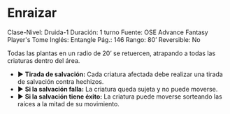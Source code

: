 # Enraizar

Clase-Nivel: Druida-1
Duración: 1 turno
Fuente: OSE Advance Fantasy Player's Tome
Inglés: Entangle
Pág.: 146
Rango: 80’
Reversible: No

Todas las plantas en un radio de 20’ se retuercen, atrapando a todas las criaturas dentro del área. 

- ▶ **Tirada de salvación:** Cada criatura afectada debe realizar una tirada de salvación contra hechizos.
- ▶ **Si la salvación falla:** La criatura queda sujeta y no puede moverse.
- ▶ **Si la salvación tiene éxito:** La criatura puede moverse sorteando las raíces a la mitad de su movimiento.